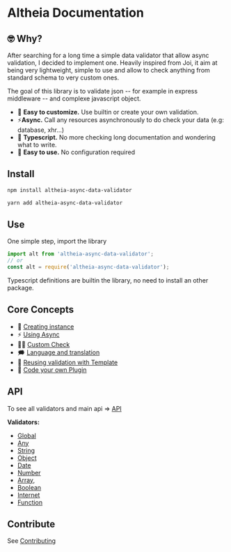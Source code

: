 # Altheia Documentation

## 🤓 Why?

After searching for a long time a simple data validator that allow async validation, I decided to implement one. Heavily inspired from Joi, it aim at being very lightweight, simple to use and allow to check anything from standard schema to very custom ones.

The goal of this library is to validate json -- for example in express middleware -- and complexe javascript object.

- 💅 **Easy to customize.** Use builtin or create your own validation.
- ⚡️**Async.** Call any resources asynchronously to do check your data (e.g: database, xhr...)
- 🤩 **Typescript.** No more checking long documentation and wondering what to write.
- 🧘 **Easy to use.** No configuration required

## Install

```bash
npm install altheia-async-data-validator
```

```sh
yarn add altheia-async-data-validator
```

## Use

One simple step, import the library

```javascript
import alt from 'altheia-async-data-validator';
// or
const alt = require('altheia-async-data-validator');
```

Typescript definitions are builtin the library, no need to install an other package.

## Core Concepts

- 👯‍ [Creating instance](/docs/core-concepts.md#)
- ⚡️ [Using Async](/docs/core-concepts.md#)
- 💪🏻 [Custom Check](/docs/core-concepts.md#)
- 🗯 [Language and translation](/docs/core-concepts.md#)
- 🎨 [Reusing validation with Template](/docs/core-concepts.md#)
- 👾 [Code your own Plugin](/docs/core-concepts.md#)

## API

To see all validators and main api => [API](/docs/api.md)

**Validators:**

- [Global](/docs/api.md#global)
- [Any](/docs/api.md#any)
- [String](/docs/api.md#string)
- [Object](/docs/api.md#object)
- [Date](/docs/api.md#date)
- [Number](/docs/api.md#number)
- [Array](/docs/api.md#array),
- [Boolean](/docs/api.md#boolean)
- [Internet](/docs/api.md#internet)
- [Function](/docs/api.md#function)

## Contribute

See [Contributing](/docs/contributing.md)
